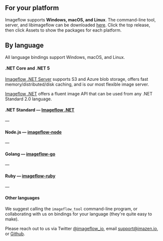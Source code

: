 ## For your platform

Imageflow supports **Windows, macOS, and Linux**. The command-line tool, server, and libimageflow can be downloaded [here](https://github.com/imazen/imageflow/releases). Click the top release, then click Assets to show the packages for each platform.

## By language
All language bindings support Windows, macOS, and Linux.

#### .NET Core and .NET 5
[Imageflow .NET Server](https://github.com/imazen/imageflow-dotnet-server) supports S3 and Azure blob storage, offers fast memory/distributed/disk caching, and is our most flexible image server.

[Imageflow .NET](https://imazen/imageflow-dotnet) offers a fluent image API that can be used from any .NET Standard 2.0 language. 

#### .NET Standard &mdash; [Imageflow .NET](https://imazen/imageflow-dotnet)
&mdash;
#### Node.js &mdash; [imageflow-node](https://github.com/imazen/imageflow-node)
&mdash;
#### Golang &mdash; [imageflow-go](https://github.com/imazen/imageflow-go)
&mdash;
#### Ruby &mdash; [imageflow-ruby](https://github.com/imazen/imageflow-ruby)
&mdash;
#### Other languages
We suggest calling the `imageflow_tool` command-line program, or collaborating with us on bindings for your language (they're quite easy to make).  

Please reach out to us via Twitter [@imageflow_io](https://twitter.com/imageflow_io), email [support@imazen.io](mailto:support@imazen.io), or [Github](https://github.com/imazen/imageflow).